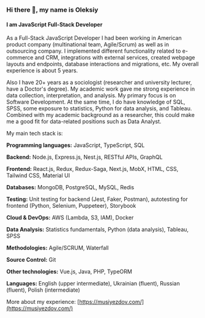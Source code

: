 ### Hi there 👋, my name is Oleksiy
#### I am JavaScript Full-Stack Developer

As a Full-Stack JavaScript Developer I had been working in American product company (multinational team, Agile/Scrum) as well as in outsourcing company. I implemented different functionality related to e-commerce and CRM, integrations with external services, created webpage layouts and endpoints, database interactions and migrations, etc. My overall experience is about 5 years.

Also I have 20+ years as a sociologist (researcher and university lecturer, have a Doctor's degree). My academic work gave me strong experience in data collection, interpretation, and analysis. My primary focus is on Software Development. At the same time, I do have knowledge of SQL, SPSS, some exposure to statistics, Python for data analysis, and Tableau. Combined with my academic background as a researcher, this could make me a good fit for data-related positions such as Data Analyst.

My main tech stack is:

**Programming languages:** JavaScript, TypeScript, SQL

**Backend:** Node.js, Express.js, Nest.js, RESTful APIs, GraphQL

**Frontend:** React.js, Redux, Redux-Saga, Next.js, MobX, HTML, CSS, Tailwind CSS, Material UI

**Databases:** MongoDB, PostgreSQL, MySQL, Redis

**Testing:** Unit testing for backend (Jest, Faker, Postman), autotesting for frontend (Python, Selenium, Puppeteer), Storybook

**Cloud & DevOps:** AWS (Lambda, S3, IAM), Docker

**Data Analysis:** Statistics fundamentals, Python (data analysis), Tableau, SPSS

**Methodologies:** Agile/SCRUM, Waterfall

**Source Control:** Git

**Other technologies:** Vue.js, Java, PHP, TypeORM

**Languages:** English (upper intermediate), Ukrainian (fluent), Russian (fluent), Polish (intermediate)

More about my experience: [https://musiyezdov.com/](https://musiyezdov.com/)





